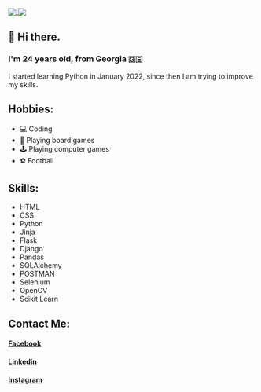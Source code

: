 <a href="#">
  <img align="center" src="https://github-readme-stats.vercel.app/api?username=chumardo&count_private=true&theme=radical" />
</a>
<a style="margin-top: 20px" href="#">
  <img align="center" src="https://github-readme-stats.vercel.app/api/top-langs/?username=chumardo&layout=compact" />
</a>

## 👋 Hi there.

### I'm 24 years old, from Georgia 🇬🇪
I started learning Python in January 2022, since then I am trying to improve my skills.

## Hobbies:
- 💻 Coding
- 🎲 Playing board games
- 🕹️ Playing computer games
- ⚽ Football


## Skills:
- <div style="display: flex; align-items: center"><span style="margin-right: 1rem">HTML </span><img src="https://cdn.pixabay.com/photo/2017/08/05/11/16/logo-2582748_960_720.png" style="width: 1rem; margin-left: 1rem"></div>
- <div style="display: flex; align-items: center"><span style="margin-right: 1rem">CSS </span><img src="https://cdn.pixabay.com/photo/2017/08/05/11/16/logo-2582747_1280.png" style="width: 1rem; margin-left: 1rem"></div>
- <div style="display: flex; align-items: center"> <span style="margin-right: 1rem">Python </span><img src="https://www.jing.fm/clipimg/full/53-537670_python-png-file-python-logo-png.png" style="width: 1rem; margin-left: 1rem"></div>
- <div style="display: flex; align-items: center"> <span style="margin-right: 1rem">Jinja </span><img src="https://quintagroup.com/cms/python/images/jinja2.png/@@images/image.png" style="width: 1rem; margin-left: 1rem"></div>
- <div style="display: flex; align-items: center"> <span style="margin-right: 1rem">Flask </span><img src="https://cdn.freebiesupply.com/logos/large/2x/flask-logo-png-transparent.png" style="width: 1rem; margin-left: 1rem"></div>
- <div style="display: flex; align-items: center"> <span style="margin-right: 1rem">Django </span><img src="https://upload.wikimedia.org/wikipedia/commons/thumb/7/75/Django_logo.svg/640px-Django_logo.svg.png" style="width: 1rem; margin-left: 1rem"></div>
- <div style="display: flex; align-items: center"> <span style="margin-right: 1rem">Pandas </span><img src="https://image.pngaaa.com/296/1947296-middle.png" style="width: 1rem; margin-left: 1rem"></div>
- <div style="display: flex; align-items: center"> <span style="margin-right: 1rem">SQLAlchemy </span><img src="https://img.stackshare.io/service/1839/q5uAkmy7.png" style="width: 1rem; margin-left: 1rem"></div>
- <div style="display: flex; align-items: center"> <span style="margin-right: 1rem">POSTMAN </span><img src="https://res.cloudinary.com/postman/image/upload/t_team_logo/v1629869194/team/2893aede23f01bfcbd2319326bc96a6ed0524eba759745ed6d73405a3a8b67a8" style="width: 1rem; margin-left: 1rem"></div>
- <div style="display: flex; align-items: center"> <span style="margin-right: 1rem">Selenium </span><img src="https://upload.wikimedia.org/wikipedia/commons/d/d5/Selenium_Logo.png" style="width: 1rem; margin-left: 1rem"></div>
- <div style="display: flex; align-items: center"> <span style="margin-right: 1rem">OpenCV </span><img src="https://upload.wikimedia.org/wikipedia/commons/thumb/5/53/OpenCV_Logo_with_text.png/640px-OpenCV_Logo_with_text.png" style="width: 1rem; margin-left: 1rem"></div>
- <div style="display: flex; align-items: center"> <span style="margin-right: 1rem">Scikit Learn </span><img src="https://upload.wikimedia.org/wikipedia/commons/thumb/0/05/Scikit_learn_logo_small.svg/640px-Scikit_learn_logo_small.svg.png" style="width: 1rem; margin-left: 1rem"></div>


## Contact Me:

#### <a href="https://www.facebook.com/dachigiorgadzee/" target="_blank">Facebook</a>
#### <a href="https://ge.linkedin.com/in/dachi-giorgadze-8a4101185" target="_blank">Linkedin</a>
#### <a href="https://www.instagram.com/dachigiorgadzee/" target="_blank">Instagram</a>
